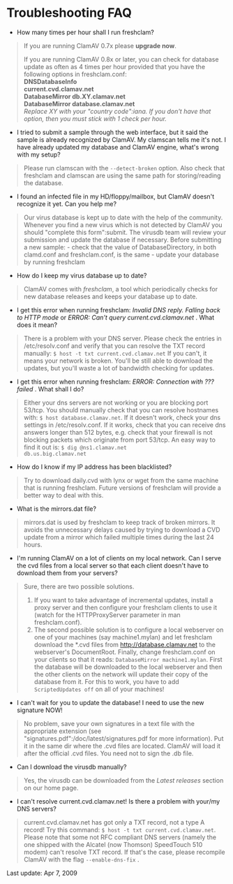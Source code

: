 # Troubleshooting FAQ #

* How many times per hour shall I run freshclam?

>If you are running ClamAV 0.7x please __upgrade now__.  
>
>If you are running ClamAV 0.8x or later, you can check for database update as often as 4 times per hour provided that you have the following options in freshclam.conf:   
> __DNSDatabaseInfo__  
> __current.cvd.clamav.net__   
> __DatabaseMirror db.XY.clamav.net__   
> __DatabaseMirror database.clamav.net__  
> _Replace XY with your "country code":iana.  If you don't have that option, then you must stick with 1 check per hour._

* I tried to submit a sample through the web interface, but it said the sample is already recognized by ClamAV. My clamscan tells me it's not. I have already updated my database and ClamAV engine, what's wrong with my setup?

>Please run clamscan with the <code>--detect-broken</code> option. Also  check that freshclam and clamscan are using the same path for storing/reading the database.

* I found an infected file in my HD/floppy/mailbox, but ClamAV doesn't recognize it yet. Can you help me? 

>Our virus database is kept up to date with the help of the community. Whenever you find a new virus which is not detected by ClamAV you should  "complete this form":submit. The virusdb team will review your submission and update the database if necessary. Before submitting a new sample: - check that the value of DatabaseDirectory, in both clamd.conf and freshclam.conf, is the same - update your database by running freshclam

* How do I keep my virus database up to date?

>ClamAV comes with _freshclam_, a tool which periodically checks for new database releases and keeps your database up to date.

* I get this error when running freshclam: _Invalid DNS reply. Falling back to HTTP mode_ or _ERROR: Can't query current.cvd.clamav.net_ . What does it mean?

>There is a problem with your DNS server. Please check the entries in /etc/resolv.conf and verify that you can resolve the TXT record manually: <code>$ host -t txt current.cvd.clamav.net</code> If you can't, it means your network is broken. You'll be still able to download the updates, but you'll waste a lot of bandwidth checking for updates.

* I get this error when running freshclam: _ERROR: Connection with ??? failed_ . What shall I do?

>Either your dns servers are not working or you are blocking port 53/tcp. You should manually check that you can resolve hostnames with: <code>$ host database.clamav.net</code>. If it doesn't work, check your dns settings in /etc/resolv.conf. If it works, check that you can receive dns answers longer than 512 bytes, e.g. check that your firewall is not blocking packets which originate from port 53/tcp. An easy way to find it out is: <code>$ dig @ns1.clamav.net db.us.big.clamav.net</code>

* How do I know if my IP address has been blacklisted?

>Try to download daily.cvd with lynx or wget from the same machine that is running freshclam. Future versions of freshclam will provide a better way to deal with this.

* What is the mirrors.dat file?

>mirrors.dat is used by freshclam to keep track of broken mirrors. It avoids the unnecessary delays caused by trying to download a CVD update from a mirror which failed multiple times during the last 24 hours.

* I'm running ClamAV on a lot of clients on my local network. Can I serve the cvd files from a local server so that each client doesn't have to download them from your servers?

>Sure, there are two possible solutions.
>
> 1. If you want to take advantage of incremental updates, install a proxy server and then configure your freshclam clients to use it (watch for the HTTPProxyServer parameter in man freshclam.conf). 
>2. The second possible solution is to configure a local webserver on one of your machines (say machine1.mylan) and let freshclam download the \*.cvd files from http://database.clamav.net to the webserver's DocumentRoot. Finally, change freshclam.conf on your clients so that it reads:   `DatabaseMirror machine1.mylan`. First the database will be downloaded to the local webserver and then the other clients on the network will update their copy of the database from it. For this to work, you have to add `ScriptedUpdates off` on all of your machines!

* I can't wait for you to update the database! I need to use the new signature NOW!

>No problem, save your own signatures in a text file with the appropriate extension (see "signatures.pdf":/doc/latest/signatures.pdf for more information). Put it in the same dir where the .cvd files are located. ClamAV will load it after the official .cvd files. You need not to sign the .db file.

* Can I download the virusdb manually?

>Yes, the virusdb can be downloaded from the _Latest releases_ section on our home page.

* I can't resolve current.cvd.clamav.net! Is there a problem with your/my DNS servers?

>current.cvd.clamav.net has got only a TXT record, not a type A record! Try this command: `$ host -t txt current.cvd.clamav.net`. Please note that some not RFC compliant DNS servers (namely the one shipped with the Alcatel (now Thomson) SpeedTouch 510 modem) can't resolve TXT record. If that's the case, please recompile ClamAV with the flag `--enable-dns-fix` .

Last update: Apr 7, 2009

